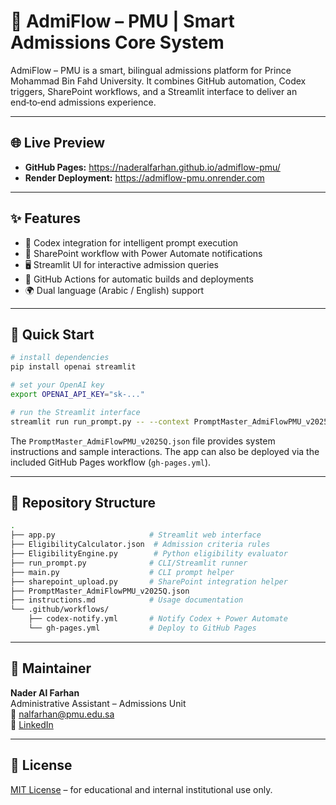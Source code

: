# 📘 AdmiFlow – PMU | Smart Admissions Core System

AdmiFlow – PMU is a smart, bilingual admissions platform for Prince Mohammad Bin Fahd University. It combines GitHub automation, Codex triggers, SharePoint workflows, and a Streamlit interface to deliver an end‑to‑end admissions experience.

---

## 🌐 Live Preview

- **GitHub Pages:** https://naderalfarhan.github.io/admiflow-pmu/
- **Render Deployment:** https://admiflow-pmu.onrender.com

---

## ✨ Features

- 🧠 Codex integration for intelligent prompt execution
- 📑 SharePoint workflow with Power Automate notifications
- 🖥️ Streamlit UI for interactive admission queries
- 🔁 GitHub Actions for automatic builds and deployments
- 🌍 Dual language (Arabic / English) support

---

## 🚀 Quick Start

```bash
# install dependencies
pip install openai streamlit

# set your OpenAI key
export OPENAI_API_KEY="sk-..."

# run the Streamlit interface
streamlit run run_prompt.py -- --context PromptMaster_AdmiFlowPMU_v2025Q.json
```

The `PromptMaster_AdmiFlowPMU_v2025Q.json` file provides system instructions and sample interactions. The app can also be deployed via the included GitHub Pages workflow (`gh-pages.yml`).

---

## 📁 Repository Structure

```bash
.
├── app.py                     # Streamlit web interface
├── EligibilityCalculator.json  # Admission criteria rules
├── EligibilityEngine.py        # Python eligibility evaluator
├── run_prompt.py              # CLI/Streamlit runner
├── main.py                    # CLI prompt helper
├── sharepoint_upload.py       # SharePoint integration helper
├── PromptMaster_AdmiFlowPMU_v2025Q.json
├── instructions.md            # Usage documentation
└── .github/workflows/
    ├── codex-notify.yml       # Notify Codex + Power Automate
    └── gh-pages.yml           # Deploy to GitHub Pages
```

---

## 🧠 Maintainer

**Nader Al Farhan**  
Administrative Assistant – Admissions Unit  
📧 nalfarhan@pmu.edu.sa  
🔗 [LinkedIn](https://www.linkedin.com/in/naderalfarhan)

---

## 📄 License

[MIT License](LICENSE) – for educational and internal institutional use only.


